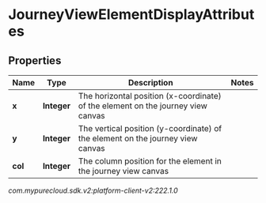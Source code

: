 # JourneyViewElementDisplayAttributes


## Properties

| Name | Type | Description | Notes |
| ------------ | ------------- | ------------- | ------------- |
| **x** | **Integer** | The horizontal position (x-coordinate) of the element on the journey view canvas |  |
| **y** | **Integer** | The vertical position (y-coordinate) of the element on the journey view canvas |  |
| **col** | **Integer** | The column position for the element in the journey view canvas |  |




_com.mypurecloud.sdk.v2:platform-client-v2:222.1.0_
